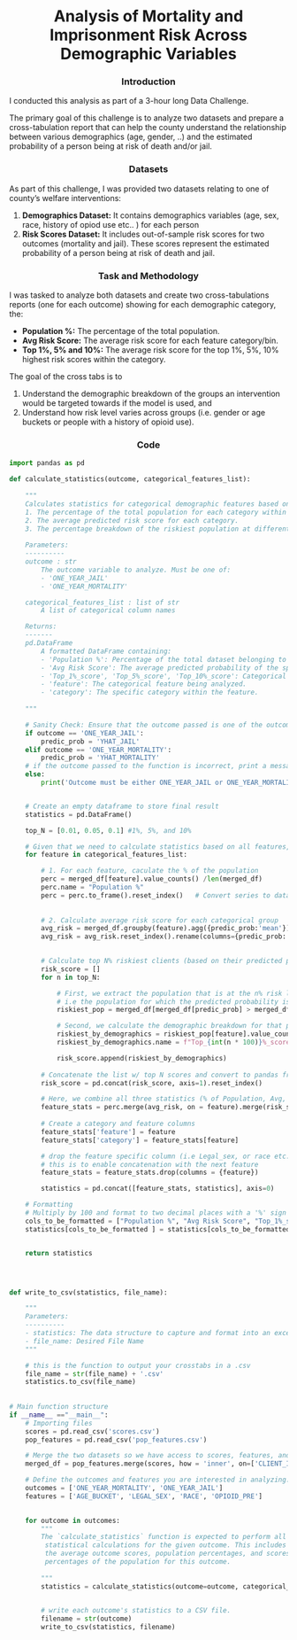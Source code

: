 <h1 align="center">Analysis of Mortality and Imprisonment Risk Across Demographic Variables</h1>

<h3 align="center">Introduction</h3>
I conducted this analysis as part of a 3-hour long Data Challenge.

The primary goal of this challenge is to analyze two datasets and prepare a cross-tabulation report that can help the county understand the relationship between various demographics (age, gender, ..) and the estimated probability of a person being at risk of death and/or jail.

<h3 align="center">Datasets</h3>
As part of this challenge, I was provided two datasets relating to one of county’s welfare interventions:

1. **Demographics Dataset:** It contains demographics variables (age, sex, race, history of opiod use etc.. ) for each person 
2. **Risk Scores Dataset:** It includes out-of-sample risk scores for two outcomes (mortality and jail). These scores represent the estimated probability of a person being at risk of death and jail.

<h3 align="center">Task and Methodology</h3>

I was tasked to analyze both datasets and create two cross-tabulations reports (one for each outcome) showing for each demographic category, the:

- **Population %:** The percentage of the total population.
- **Avg Risk Score:** The average risk score for each feature category/bin.
- **Top 1%, 5% and 10%:** The average risk score for the top 1%, 5%, 10% highest risk scores within the category.


The goal of the cross tabs is to
1. Understand the demographic breakdown of the groups an intervention would be targeted towards if the model is used, and
2. Understand how risk level varies across groups (i.e. gender or age buckets or people with a history of opioid use).

<h3 align="center">Code</h3>

```python
import pandas as pd

def calculate_statistics(outcome, categorical_features_list):
    
    """
    Calculates statistics for categorical demographic features based on a specified outcome, specifically:
    1. The percentage of the total population for each category within a categorical feature.
    2. The average predicted risk score for each category.
    3. The percentage breakdown of the riskiest population at different thresholds (Top 1%, 5%, and 10% risk levels).
    
    Parameters:
    ----------
    outcome : str
        The outcome variable to analyze. Must be one of:
        - 'ONE_YEAR_JAIL'
        - 'ONE_YEAR_MORTALITY'

    categorical_features_list : list of str
        A list of categorical column names

    Returns:
    -------
    pd.DataFrame
        A formatted DataFrame containing:
        - 'Population %': Percentage of the total dataset belonging to each category.
        - 'Avg Risk Score': The average predicted probability of the specified outcome for each category.
        - 'Top_1%_score', 'Top_5%_score', 'Top_10%_score': Categorical breakdown of top 1%, 5%, and 10% of riskiest populations.
        - 'feature': The categorical feature being analyzed.
        - 'category': The specific category within the feature.
    
    """  

    # Sanity Check: Ensure that the outcome passed is one of the outcomes we have probabilities for in our dataset
    if outcome == 'ONE_YEAR_JAIL':
        predic_prob = 'YHAT_JAIL'
    elif outcome == 'ONE_YEAR_MORTALITY':
        predic_prob = 'YHAT_MORTALITY'
    # if the outcome passed to the function is incorrect, print a message to redict user
    else:
        print('Outcome must be either ONE_YEAR_JAIL or ONE_YEAR_MORTALITY. Please specify correct outcome')


    # Create an empty dataframe to store final result
    statistics = pd.DataFrame()

    top_N = [0.01, 0.05, 0.1] #1%, 5%, and 10%

    # Given that we need to calculate statistics based on all features, we loop through them
    for feature in categorical_features_list:

        # 1. For each feature, caculate the % of the population
        perc = merged_df[feature].value_counts() /len(merged_df)
        perc.name = "Population %"
        perc = perc.to_frame().reset_index()   # Convert series to dataframe
   
        
        # 2. Calculate average risk score for each categorical group
        avg_risk = merged_df.groupby(feature).agg({predic_prob:'mean'}) 
        avg_risk = avg_risk.reset_index().rename(columns={predic_prob: "Avg Risk Score"})

        
        # Calculate top N% riskiest clients (based on their predicted probability of the relevant outcome)
        risk_score = []
        for n in top_N:

            # First, we extract the population that is at the n% risk level  (1, 5 or 10% risk level)
            # i.e the population for which the predicted probability is at the top 1%
            riskiest_pop = merged_df[merged_df[predic_prob] > merged_df[predic_prob].quantile(1-n)]

            # Second, we calculate the demographic breakdown for that population
            riskiest_by_demographics = riskiest_pop[feature].value_counts() /len(riskiest_pop)
            riskiest_by_demographics.name = f"Top_{int(n * 100)}%_score"

            risk_score.append(riskiest_by_demographics)
        
        # Concatenate the list w/ top N scores and convert to pandas frame
        risk_score = pd.concat(risk_score, axis=1).reset_index()

        # Here, we combine all three statistics (% of Population, Avg, and Top N Scores)
        feature_stats = perc.merge(avg_risk, on = feature).merge(risk_score, on = feature, how = 'outer')
            
        # Create a category and feature columns
        feature_stats['feature'] = feature
        feature_stats['category'] = feature_stats[feature]

        # drop the feature specific column (i.e Legal_sex, or race etc...) not the "feature" column
        # this is to enable concatenation with the next feature
        feature_stats = feature_stats.drop(columns = {feature})

        statistics = pd.concat([feature_stats, statistics], axis=0)

    # Formatting
    # Multiply by 100 and format to two decimal places with a '%' sign
    cols_to_be_formatted = ["Population %", "Avg Risk Score", "Top_1%_score", "Top_5%_score", "Top_10%_score"]
    statistics[cols_to_be_formatted ] = statistics[cols_to_be_formatted].map(lambda x: f"{x * 100:.2f}%" if pd.notnull(x) else "NaN")


    return statistics




def write_to_csv(statistics, file_name):

    """
    Parameters:
    ----------
    - statistics: The data structure to capture and format into an excel sheet.
    - file_name: Desired File Name
    """

    # this is the function to output your crosstabs in a .csv
    file_name = str(file_name) + '.csv'
    statistics.to_csv(file_name)
 
        
# Main function structure
if __name__ =="__main__":
    # Importing files
    scores = pd.read_csv('scores.csv')
    pop_features = pd.read_csv('pop_features.csv')

    # Merge the two datasets so we have access to scores, features, and outcomes in one df
    merged_df = pop_features.merge(scores, how = 'inner', on=['CLIENT_ID', 'EPISODE_DATE'])

    # Define the outcomes and features you are interested in analyzing.
    outcomes = ['ONE_YEAR_MORTALITY', 'ONE_YEAR_JAIL']
    features = ['AGE_BUCKET', 'LEGAL_SEX', 'RACE', 'OPIOID_PRE']

    
    for outcome in outcomes:
        """ 
        The `calculate_statistics` function is expected to perform all necessary
         statistical calculations for the given outcome. This includes determining
         the average outcome scores, population percentages, and scores within the top
         percentages of the population for this outcome.
        
        """
        statistics = calculate_statistics(outcome=outcome, categorical_features_list=features)
        

        # write each outcome's statistics to a CSV file.
        filename = str(outcome)
        write_to_csv(statistics, filename)
```
